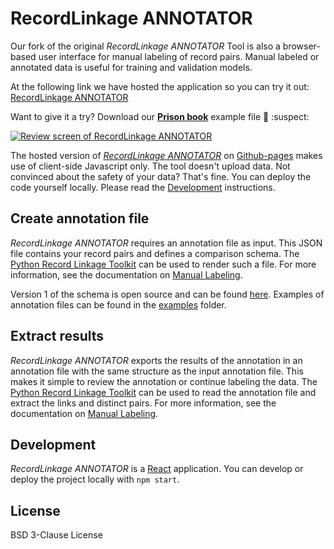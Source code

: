 # RecordLinkage ANNOTATOR

Our fork of the original *RecordLinkage ANNOTATOR* Tool is also a browser-based user interface for
manual labeling of record pairs. Manual labeled or annotated data is useful 
for training and validation models.

At the following link we have hosted the application so you can try it out: [RecordLinkage ANNOTATOR](https://recordannotator.herokuapp.com/) 

Want to give it a try? Download our [**Prison book**](https://raw.githubusercontent.com/J535D165/recordlinkage-annotator/master/examples/annotation_dishonesty.json) example file :cop: :suspect:

[![Review screen of RecordLinkage ANNOTATOR](images/annotator_review.png)](https://j535d165.github.io/recordlinkage-annotator/)

The hosted version of [*RecordLinkage ANNOTATOR*](https://j535d165.github.io/recordlinkage-annotator/) on [Github-pages](https://pages.github.com/) makes use of client-side Javascript 
only. The tool doesn't upload data. Not convinced about the safety of your data? That's 
fine. You can deploy the code yourself locally. Please read the [Development](#development) instructions.  

## Create annotation file

*RecordLinkage ANNOTATOR* requires an annotation file as input. This JSON file contains your record pairs and defines a comparison schema. The [Python Record Linkage Toolkit](https://github.com/J535D165/recordlinkage) can be used to render such a file. For more information, see the documentation on [Manual Labeling](https://recordlinkage.readthedocs.io/en/latest/annotation.html). 

Version 1 of the schema is open source and can be found [here](/schema). Examples of annotation files can be found in the [examples](/examples) folder. 

## Extract results

*RecordLinkage ANNOTATOR* exports the results of the annotation in an annotation file with the same structure as the input annotation file. This makes it simple to review the annotation or continue labeling the data. The [Python Record Linkage Toolkit](https://github.com/J535D165/recordlinkage) can be used to read the annotation file and extract the links and distinct pairs. For more information, see the documentation on [Manual Labeling](https://recordlinkage.readthedocs.io/en/latest/annotation.html).

## Development

*RecordLinkage ANNOTATOR* is a [React](https://reactjs.org/) application. You can develop or deploy the project locally with `npm start`.

## License 

BSD 3-Clause License

